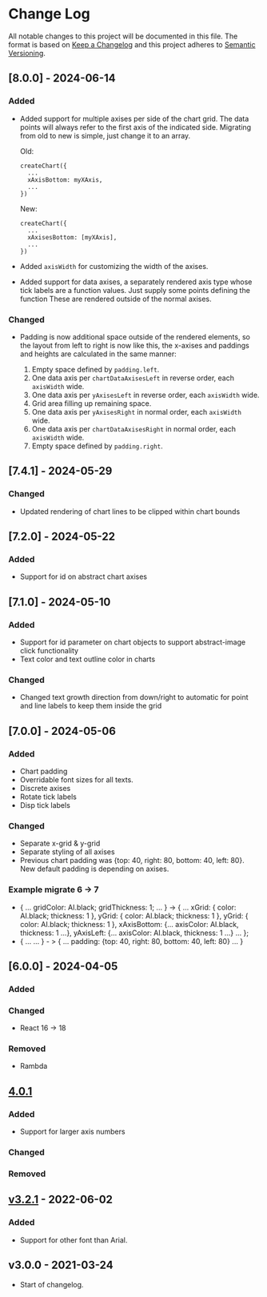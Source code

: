# Change Log

All notable changes to this project will be documented in this file. The format is based on [Keep a Changelog](http://keepachangelog.com/) and this project adheres to [Semantic Versioning](http://semver.org/).

## [8.0.0] - 2024-06-14

### Added

- Added support for multiple axises per side of the chart grid. The data points will always refer to the first axis of the indicated side. Migrating from old to new is simple, just change it to an array.

  Old:

  ```
  createChart({
    ...
    xAxisBottom: myXAxis,
    ...
  })
  ```

  New:

  ```
  createChart({
    ...
    xAxisesBottom: [myXAxis],
    ...
  })
  ```

- Added `axisWidth` for customizing the width of the axises.
- Added support for data axises, a separately rendered axis type whose tick labels are a function values. Just supply some points defining the function These are rendered outside of the normal axises.

### Changed

- Padding is now additional space outside of the rendered elements, so the layout from left to right is now like this, the x-axises and paddings and heights are calculated in the same manner:

  1. Empty space defined by `padding.left`.
  2. One data axis per `chartDataAxisesLeft` in reverse order, each `axisWidth` wide.
  3. One data axis per `yAxisesLeft` in reverse order, each `axisWidth` wide.
  4. Grid area filling up remaining space.
  5. One data axis per `yAxisesRight` in normal order, each `axisWidth` wide.
  6. One data axis per `chartDataAxisesRight` in normal order, each `axisWidth` wide.
  7. Empty space defined by `padding.right`.

## [7.4.1] - 2024-05-29

### Changed

- Updated rendering of chart lines to be clipped within chart bounds

## [7.2.0] - 2024-05-22

### Added

- Support for id on abstract chart axises

## [7.1.0] - 2024-05-10

### Added

- Support for id parameter on chart objects to support abstract-image click functionality
- Text color and text outline color in charts

### Changed

- Changed text growth direction from down/right to automatic for point and line labels to keep them inside the grid

## [7.0.0] - 2024-05-06

### Added

- Chart padding
- Overridable font sizes for all texts.
- Discrete axises
- Rotate tick labels
- Disp tick labels

### Changed

- Separate x-grid & y-grid
- Separate styling of all axises
- Previous chart padding was {top: 40, right: 80, bottom: 40, left: 80}. New default padding is depending on axises.

### Example migrate 6 -> 7

- { ... gridColor: AI.black; gridThickness: 1; ... } ->
  { ... xGrid: { color: AI.black; thickness: 1 }, yGrid: { color: AI.black; thickness: 1 }, yGrid: { color: AI.black; thickness: 1 }, xAxisBottom: {... axisColor: AI.black, thickness: 1 ...}, yAxisLeft: {... axisColor: AI.black, thickness: 1 ...} ... };
- { ... ... } - > { ... padding: {top: 40, right: 80, bottom: 40, left: 80} ... }

## [6.0.0] - 2024-04-05

### Added

### Changed

- React 16 -> 18

### Removed

- Rambda

## [4.0.1](https://github.com/promaster-sdk/property/compare/abstract-chart@3.2.3...master)

### Added

- Support for larger axis numbers

### Changed

### Removed

## [v3.2.1](https://github.com/promaster-sdk/property/compare/abstract-chart@3.0.0...abstract-chart@3.2.1) - 2022-06-02

### Added

- Support for other font than Arial.

## v3.0.0 - 2021-03-24

- Start of changelog.
